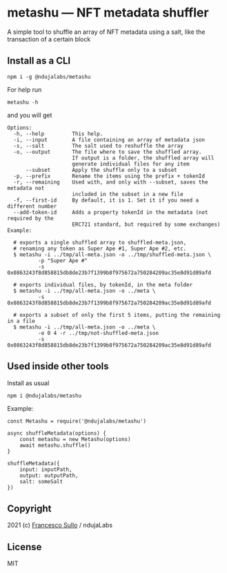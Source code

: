 # metashu — NFT metadata shuffler
A simple tool to shuffle an array of NFT metadata using a salt, like the transaction of a certain block

## Install as a CLI

```
npm i -g @ndujalabs/metashu
```

For help run
```
metashu -h
```
and you will get
``` 
Options:
  -h, --help         This help.
  -i, --input        A file containing an array of metadata json
  -s, --salt         The salt used to reshuffle the array
  -o, --output       The file where to save the shuffled array.
                     If output is a folder, the shuffled array will
                     generate individual files for any item  
      --subset       Apply the shuffle only to a subset        
  -p, --prefix       Rename the items using the prefix + tokenId  
  -r, --remaining    Used with, and only with --subset, saves the metadata not 
                     included in the subset in a new file             
  -f, --first-id     By default, it is 1. Set it if you need a different number
  --add-token-id     Adds a property tokenId in the metadata (not required by the
                     ERC721 standard, but required by some exchanges)                       
Example:
  
  # exports a single shuffled array to shuffled-meta.json, 
  # renaming any token as Super Ape #1, Super Ape #2, etc.
  $ metashu -i ../tmp/all-meta.json -o ../tmp/shuffled-meta.json \
          -p "Super Ape #"
          -s 0x0863243f8d858815db8de23b7f1399b8f975672a750284209ac35e8d91d89afd

  # exports individual files, by tokenId, in the meta folder
  $ metashu -i ../tmp/all-meta.json -o ../meta \
          -s 0x0863243f8d858815db8de23b7f1399b8f975672a750284209ac35e8d91d89afd

  # exports a subset of only the first 5 items, putting the remaining in a file  
  $ metashu -i ../tmp/all-meta.json -o ../meta \
          -e 0 4 -r ../tmp/not-shuffled-meta.json
          -s 0x0863243f8d858815db8de23b7f1399b8f975672a750284209ac35e8d91d89afd
```

## Used inside other tools

Install as usual
```  
npm i @ndujalabs/metashu
```

Example:
```
const Metashu = require('@ndujalabs/metashu')

async shuffleMetadata(options) {
    const metashu = new Metashu(options)
    await metashu.shuffle()
}

shuffleMetadata({
    input: inputPath,
    output: outputPath,
    salt: someSalt
}) 

```

## Copyright

2021 (c) [Francesco Sullo](https://francesco.sullo.co) / ndujaLabs

## License

MIT

